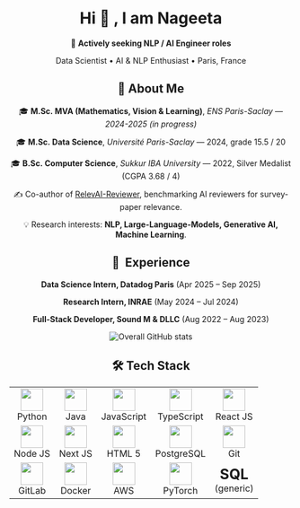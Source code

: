 <!-- --------------  PROFILE CARD (all centered) -------------- -->
<div align="center">

  <!-- ----------  Header ---------- -->
  <h1>Hi 👋 , I am Nageeta </h1>
  <p>🎯 <strong>Actively seeking NLP / AI Engineer roles</strong></p>
  <p>Data Scientist&nbsp;•&nbsp;AI&nbsp;&amp;&nbsp;NLP Enthusiast&nbsp;•&nbsp;Paris, France</p>
  
  <!-- ----------  About ---------- -->
  <h2>🚀 About&nbsp;Me</h2>
  <p>🎓 <strong>M.Sc.&nbsp;MVA (Mathematics, Vision &amp;&nbsp;Learning)</strong>, <em>ENS Paris-Saclay</em> — <i>2024-2025 (in progress)</i></p>
  <p>🎓 <strong>M.Sc.&nbsp;Data Science</strong>, <em>Université Paris-Saclay</em> — 2024, grade 15.5 / 20</p>
  <p>🎓 <strong>B.Sc.&nbsp;Computer Science</strong>, <em>Sukkur IBA University</em> — 2022, Silver Medalist (CGPA 3.68 / 4)</p>
  <p>✍️ Co-author of <a href="https://hal.science/LISN/hal-04608255v1">RelevAI-Reviewer</a>, benchmarking AI reviewers for survey-paper relevance.</p>
  <p>💡 Research interests: <strong>NLP, Large-Language-Models, Generative AI, Machine Learning</strong>.</p>
  

  <!-- ----------  Experience ---------- -->
  <h2>💼 &nbsp;Experience</h2>
  <p><strong>Data Science Intern, Datadog Paris</strong> (Apr 2025 – Sep 2025)</p>
  <p><strong>Research Intern, INRAE</strong> (May 2024 – Jul 2024)</p>
  <p><strong>Full-Stack Developer, Sound M &amp; DLLC</strong> (Aug 2022 – Aug 2023)</p>

<p align="center">
  <img
    src="https://github-readme-stats.vercel.app/api
          ?username=nageetaw
          &include_all_commits=true   # count from day-1, not just this year
          &count_private=true         # add private commits
          &show_icons=true"
    alt="Overall GitHub stats"/>
</p>
<!-- ----------  Tech stack ---------- -->
  <h2>🛠️ Tech&nbsp;Stack</h2>
  <table align="center">
    <tr>
      <td align="center"><img src="https://cdn.jsdelivr.net/gh/devicons/devicon/icons/python/python-original.svg"        width="40"><br>Python</td>
      <td align="center"><img src="https://cdn.jsdelivr.net/gh/devicons/devicon/icons/java/java-original.svg"            width="40"><br>Java</td>
      <td align="center"><img src="https://cdn.jsdelivr.net/gh/devicons/devicon/icons/javascript/javascript-original.svg" width="40"><br>JavaScript</td>
      <td align="center"><img src="https://cdn.jsdelivr.net/gh/devicons/devicon/icons/typescript/typescript-original.svg" width="40"><br>TypeScript</td>
      <td align="center"><img src="https://cdn.jsdelivr.net/gh/devicons/devicon/icons/react/react-original.svg"           width="40"><br>React&nbsp;JS</td>
    </tr>
    <tr>
      <td align="center"><img src="https://cdn.jsdelivr.net/gh/devicons/devicon/icons/nodejs/nodejs-original.svg"         width="40"><br>Node&nbsp;JS</td>
      <td align="center"><img src="https://cdn.jsdelivr.net/gh/devicons/devicon/icons/nextjs/nextjs-original.svg"         width="40"><br>Next&nbsp;JS</td>
      <td align="center"><img src="https://cdn.jsdelivr.net/gh/devicons/devicon/icons/html5/html5-original.svg"           width="40"><br>HTML&nbsp;5</td>
      <td align="center"><img src="https://cdn.jsdelivr.net/gh/devicons/devicon/icons/postgresql/postgresql-original.svg" width="40"><br>PostgreSQL</td>
      <td align="center"><img src="https://cdn.jsdelivr.net/gh/devicons/devicon/icons/git/git-plain.svg"                  width="40"><br>Git</td>
    </tr>
    <tr>
      <td align="center"><img src="https://cdn.jsdelivr.net/gh/devicons/devicon/icons/gitlab/gitlab-original.svg"         width="40"><br>GitLab</td>
      <td align="center"><img src="https://cdn.jsdelivr.net/gh/devicons/devicon/icons/docker/docker-original.svg"         width="40"><br>Docker</td>
      <td align="center"><img src="https://cdn.jsdelivr.net/gh/devicons/devicon/icons/aws/aws-original.svg"               width="40"><br>AWS</td>
      <td align="center"><img src="https://cdn.jsdelivr.net/gh/devicons/devicon/icons/pytorch/pytorch-original.svg"       width="40"><br>PyTorch</td>
      <td align="center"><strong style="font-size:1.6em;">SQL</strong><br>(generic)</td>
    </tr>
  </table>
  <!-- ----------  Con
